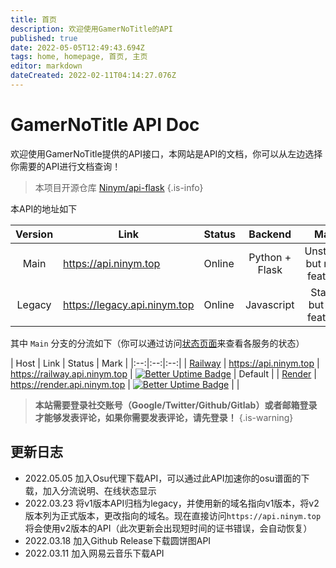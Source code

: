 ```yaml
---
title: 首页
description: 欢迎使用GamerNoTitle的API
published: true
date: 2022-05-05T12:49:43.694Z
tags: home, homepage, 首页, 主页
editor: markdown
dateCreated: 2022-02-11T04:14:27.076Z
---
```


# GamerNoTitle API Doc
欢迎使用GamerNoTitle提供的API接口，本网站是API的文档，你可以从左边选择你需要的API进行文档查询！

> 本项目开源仓库 [Ninym/api-flask](https://github.com/Ninym/api-flask)
{.is-info}

本API的地址如下

| Version | Link | Status | Backend | Mark |
|:--:|---|---|:--:|:--:|
| Main | https://api.ninym.top | Online | Python + Flask | Unstable, but more features |
| Legacy | https://legacy.api.ninym.top | Online | Javascript | Stable, but less features |

其中 `Main` 分支的分流如下（你可以通过访问[状态页面](https://status.ninym.top)来查看各服务的状态）

| Host | Link | Status | Mark |
|:--:|:--:|:--:|
| [Railway](https://railway.app?referralCode=U8coe_) | https://api.ninym.top \| https://railway.api.ninym.top | [![Better Uptime Badge](https://betteruptime.com/status-badges/v1/monitor/eb2i.svg)](https://betteruptime.com/?utm_source=status_badge) | Default |
| [Render](https://render.com/register) | https://render.api.ninym.top | [![Better Uptime Badge](https://betteruptime.com/status-badges/v1/monitor/eb2j.svg)](https://betteruptime.com/?utm_source=status_badge) |  |


> **本站需要登录社交账号（Google/Twitter/Github/Gitlab）或者邮箱登录才能够发表评论，如果你需要发表评论，请先登录！**
{.is-warning}


## 更新日志

- 2022.05.05 加入Osu代理下载API，可以通过此API加速你的osu谱面的下载，加入分流说明、在线状态显示
- 2022.03.23 将v1版本API归档为legacy，并使用新的域名指向v1版本，将v2版本列为正式版本，更改指向的域名。现在直接访问`https://api.ninym.top`将会使用v2版本的API（此次更新会出现短时间的证书错误，会自动恢复）
- 2022.03.18 加入Github Release下载圆饼图API
- 2022.03.11 加入网易云音乐下载API